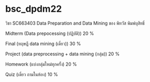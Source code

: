 # bsc_dpdm22
วิชา SC663403 Data Preparation and Data Mining ของ พิทวัส พิมพ์บุสิทธิ์

Midterm (Data prepocessing (ปฏิบัติ)) 20 %

Final (ทฤษฎี data mining (เดี่ยว))    30 %

Project (data preprocessing + data mining (กลุ่ม))    20 %

Homework (แบ่งกลุ่มใหม่ทุกครั้ง)      20 %

Quiz (เดี่ยว ถามในห้อง)  10 %
